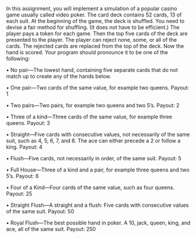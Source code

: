 In this assignment, you will implement a simulation of a popular casino game usually
called video poker. The card deck contains 52 cards, 13 of each suit. At the beginning
of the game, the deck is shuffled. You need to devise a fair method for shuffling. (It
does not have to be efficient.) The player pays a token for each game. Then the top
five cards of the deck are presented to the player. The player can reject none, some,
or all of the cards. The rejected cards are replaced from the top of the deck. Now the
hand is scored. Your program should pronounce it to be one of the following:

• No pair—The lowest hand, containing five separate cards that do not match up
to create any of the hands below.

• One pair—Two cards of the same value, for example two queens. Payout: 1

• Two pairs—Two pairs, for example two queens and two 5’s. Payout: 2

• Three of a kind—Three cards of the same value, for example three queens.
Payout: 3

• Straight—Five cards with consecutive values, not necessarily of the same suit,
such as 4, 5, 6, 7, and 8. The ace can either precede a 2 or follow a king. Payout: 4

• Flush—Five cards, not necessarily in order, of the same suit. Payout: 5

• Full House—Three of a kind and a pair, for example three queens and two 5’s.
Payout: 6

• Four of a Kind—Four cards of the same value, such as four queens. Payout: 25

• Straight Flush—A straight and a flush: Five cards with consecutive values of
the same suit. Payout: 50

• Royal Flush—The best possible hand in poker. A 10, jack, queen, king, and ace,
all of the same suit. Payout: 250
